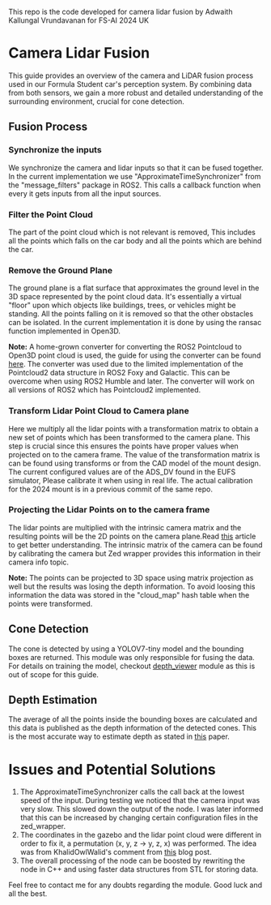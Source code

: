 This repo is the code developed for camera lidar fusion by Adwaith Kallungal Vrundavanan for FS-AI 2024 UK

# Camera Lidar Fusion
This guide provides an overview of the camera and LiDAR fusion process used in our Formula Student car's perception system. By combining data from both sensors, we gain a more robust and detailed understanding of the surrounding environment, crucial for cone detection.
## Fusion Process
### Synchronize the inputs
We synchronize the camera and lidar inputs so that it can be fused together. In the current implementation we use "ApproximateTimeSynchronizer" from the "message_filters" package in ROS2. This calls a callback function when every it gets inputs from all the input sources.

### Filter the Point Cloud
The part of the point cloud which is not relevant is removed, This includes all the points which falls on the car body and all the points which are behind the car.

### Remove the Ground Plane
The ground plane is a flat surface that approximates the ground level in the 3D space represented by the point cloud data. It's essentially a virtual "floor" upon which objects like buildings, trees, or vehicles might be standing. All the points falling on it is removed so that the other obstacles can be isolated. In the current implementation it is done by using the ransac function implemented in Open3D. 

**Note:** A home-grown converter for converting the ROS2 Pointcloud to Open3D point cloud is used, the guide for using the converter can be found [here](https://github.com/NemB0t/ROS2-Open3D-PointCloud-Converter). The converter was used due to the limited implementation of the Pointcloud2 data structure in ROS2 Foxy and Galactic. This can be overcome when using ROS2 Humble and later. The converter will work on all versions of ROS2 which has Pointcloud2 implemented.

### Transform Lidar Point Cloud to Camera plane
Here we multiply all the lidar points with a transformation matrix to obtain a new set of points which has been transformed to the camera plane. This step is crucial since this ensures the points have proper values when projected on to the camera frame. The value of the transformation matrix is can be found using transforms or from the CAD model of the mount design. The current configured values are of the ADS_DV found in the EUFS simulator, Please calibrate it when using in real life. The actual calibration for the 2024 mount is in a previous commit of the same repo.

### Projecting the Lidar Points on to the camera frame
The lidar points are multiplied with the intrinsic camera matrix and the resulting points will be the 2D points on the camera plane.Read [this](https://docs.opencv.org/4.x/d9/d0c/group__calib3d.html) article to get better understanding. The intrinsic matrix of the camera can be found by calibrating the camera but Zed wrapper provides this information in their camera info topic. 

**Note:** The points can be projected to 3D space using matrix projection as well but the results was losing the  depth information. To avoid loosing this information the data was stored in the "cloud_map" hash table when the points were transformed.

## Cone Detection
The cone is detected by using a YOLOV7-tiny model and the bounding boxes are returned. This module was only responsible for fusing the data. For details on training the model, checkout [depth_viewer](https://gitlab.com/uh4662410/uhra/fs-ai-perception/-/tree/ADS_DV_24/depth_viewer) module as this is out of scope for this guide.

## Depth Estimation
The average of all the points inside the bounding boxes are calculated and this data is published as the depth information of the detected cones. This is the most accurate way to estimate depth as stated in [this](https://www.mdpi.com/2073-8994/12/2/324) paper.

# Issues and Potential Solutions
1. The ApproximateTimeSynchronizer calls the call back at the lowest speed of the input. During testing we noticed that the camera input was very slow. This slowed down the output of the node. I was later informed that this can be increased by changing certain configuration files in the zed_wrapper.
2. The coordinates in the gazebo and the lidar point cloud were different in order to fix it, a permutation (x, y, z -> y, z, x) was performed. The idea was from KhalidOwlWalid's comment from  [this](https://answers.ros.org/question/393979/projecting-3d-points-into-pixel-using-image_geometrypinholecameramodel/) blog post.
3. The overall processing of the node can be boosted by rewriting the node in C++ and using faster data structures from STL for storing data.

Feel free to contact me for any doubts regarding the module. Good luck and all the best.